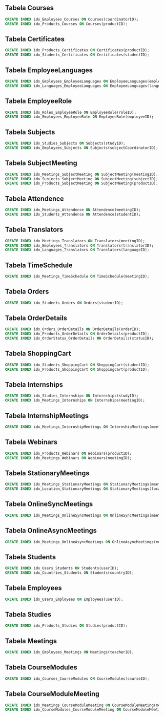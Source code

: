 ## Tabela Courses

```sql
CREATE INDEX idx_Employees_Courses ON Courses(coordinatorID);
CREATE INDEX idx_Products_Courses ON Courses(productID);
```

## Tabela Certificates

```sql
CREATE INDEX idx_Products_Certificates ON Certificates(productID);
CREATE INDEX idx_Students_Certificates ON Certificates(studentID);
```

## Tabela EmployeeLanguages

```sql
CREATE INDEX idx_Employees_EmployeeLanguages ON EmployeeLanguages(employeeID);
CREATE INDEX idx_Languages_EmployeeLanguages ON EmployeeLanguages(languageID);
```

## Tabela EmployeeRole

```sql
CREATE INDEX idx_Roles_EmployeeRole ON EmployeeRole(roleID);
CREATE INDEX idx_Employees_EmployeeRole ON EmployeeRole(employeeID);
```

## Tabela Subjects

```sql
CREATE INDEX idx_Studies_Subjects ON Subjects(studyID);
CREATE INDEX idx_Employees_Subjects ON Subjects(subjectCoordinatorID);
```

## Tabela SubjectMeeting

```sql
CREATE INDEX idx_Meetings_SubjectMeeting ON SubjectMeeting(meetingID);
CREATE INDEX idx_Subjects_SubjectMeeting ON SubjectMeeting(subjectID);
CREATE INDEX idx_Products_SubjectMeeting ON SubjectMeeting(productID);
```

## Tabela Attendence

```sql
CREATE INDEX idx_Meetings_Attendence ON Attendence(meetingID);
CREATE INDEX idx_Students_Attendence ON Attendence(studentID);
```

## Tabela Translators

```sql
CREATE INDEX idx_Meetings_Translators ON Translators(meetingID);
CREATE INDEX idx_Employees_Translators ON Translators(translatorID);
CREATE INDEX idx_Languages_Translators ON Translators(languageID);
```

## Tabela TimeSchedule

```sql
CREATE INDEX idx_Meetings_TimeSchedule ON TimeSchedule(meetingID);
```

## Tabela Orders

```sql
CREATE INDEX idx_Students_Orders ON Orders(studentID);
```

## Tabela OrderDetails

```sql
CREATE INDEX idx_Orders_OrderDetails ON OrderDetails(orderID);
CREATE INDEX idx_Products_OrderDetails ON OrderDetails(productID);
CREATE INDEX idx_OrderStatus_OrderDetails ON OrderDetails(statusID);
```

## Tabela ShoppingCart

```sql
CREATE INDEX idx_Students_ShoppingCart ON ShoppingCart(studentID);
CREATE INDEX idx_Products_ShoppingCart ON ShoppingCart(productID);
```

## Tabela Internships

```sql
CREATE INDEX idx_Studies_Internships ON Internships(studyID);
CREATE INDEX idx_Meetings_Internships ON Internships(meetingID);
```

## Tabela InternshipMeetings

```sql
CREATE INDEX idx_Meetings_InternshipMeetings ON InternshipMeetings(meetingID);
```

## Tabela Webinars

```sql
CREATE INDEX idx_Products_Webinars ON Webinars(productID);
CREATE INDEX idx_Meetings_Webinars ON Webinars(meetingID);
```

## Tabela StationaryMeetings

```sql
CREATE INDEX idx_Meetings_StationaryMeetings ON StationaryMeetings(meetingID);
CREATE INDEX idx_Location_StationaryMeetings ON StationaryMeetings(locationID);
```

## Tabela OnlineSyncMeetings

```sql
CREATE INDEX idx_Meetings_OnlineSyncMeetings ON OnlineSyncMeetings(meetingID);
```

## Tabela OnlineAsyncMeetings

```sql
CREATE INDEX idx_Meetings_OnlineAsyncMeetings ON OnlineAsyncMeetings(meetingID);
```

## Tabela Students

```sql
CREATE INDEX idx_Users_Students ON Students(userID);
CREATE INDEX idx_Countries_Students ON Students(countryID);
```

## Tabela Employees

```sql
CREATE INDEX idx_Users_Employees ON Employees(userID);
```

## Tabela Studies

```sql
CREATE INDEX idx_Products_Studies ON Studies(productID);
```

## Tabela Meetings

```sql
CREATE INDEX idx_Employees_Meetings ON Meetings(teacherID);
```

## Tabela CourseModules

```sql
CREATE INDEX idx_Courses_CourseModules ON CourseModules(courseID);
```

## Tabela CourseModuleMeeting

```sql
CREATE INDEX idx_Meetings_CourseModuleMeeting ON CourseModuleMeeting(meetingID);
CREATE INDEX idx_CourseModules_CourseModuleMeeting ON CourseModuleMeeting(moduleID);
```
